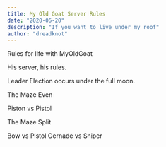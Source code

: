 ```yaml
---
title: My Old Goat Server Rules
date: "2020-06-20"
description: "If you want to live under my roof"
author: "dreadknot"
---
```


Rules for life with MyOldGoat

His server, his rules.

Leader Election occurs under the full moon.

The Maze Even

Piston vs Pistol

The Maze Split

Bow vs Pistol
Gernade vs Sniper


